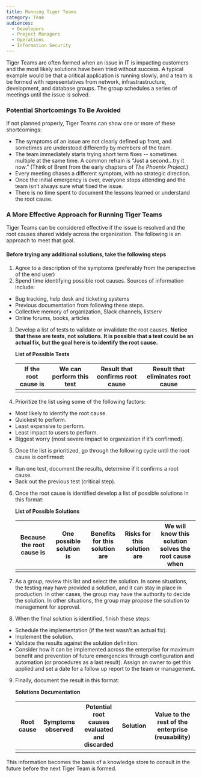 ```yaml
---
title: Running Tiger Teams
category: Team
audiences:
  - Developers
  - Project Managers
  - Operations
  - Information Security
---
```


Tiger Teams are often formed when an issue in IT is impacting customers and the most likely solutions have been tried without success. A typical example would be that a critical application is running slowly, and a team is be formed with representatives from network, infrastrastructure, development, and database groups.  The group schedules a series of meetings until the issue is solved.

### Potential Shortcomings To Be Avoided ###

If not planned properly, Tiger Teams can show one or more of these shortcomings:
* The symptoms of an issue are not clearly defined up front, and sometimes are understood differently by members of the team.
* The team immediately starts trying short term fixes -- sometimes multiple at the same time. A common refrain is “Just a second...try it now.” (Think of Brent from the early chapters of _The Phoenix Project_.)
* Every meeting chases a different symptom, with no strategic direction.
* Once the initial emergency is over, everyone stops attending and the team isn’t always sure what fixed the issue.
* There is no time spent to document the lessons learned or understand the root cause.

### A More Effective Approach for Running Tiger Teams ###

Tiger Teams can be considered effective if the issue is resolved and the root causes shared widely across the organization. The following is an approach to meet that goal.

#### Before trying any additional solutions, take the following steps ####

1. Agree to a description of the symptoms (preferably from the perspective of the end user)
2. Spend time identifying possible root causes. Sources of information include:
  * Bug tracking, help desk and ticketing systems
  * Previous documentation from following these steps.
  * Collective memory of organization, Slack channels, listserv
  * Online forums, books, articles
3. Develop a list of tests to validate or invalidate the root causes. **Notice that these are tests, not solutions. It is possible that a test could be an actual fix, but the goal here is to identify the root cause.** 

      **List of Possible Tests**

    | If the root cause is | We can perform this test | Result that confirms root cause | Result that eliminates root cause| 
    | ---- | ----- | ----- | ------|
    | | | | 

4. Prioritize the list using some of the following factors:
  * Most likely to identify the root cause.
  * Quickest to perform.
  * Least expensive to perform.
  * Least impact to users to perform.
  * Biggest worry (most severe impact to organization if it’s confirmed).

5. Once the list is prioritized, go through the following cycle until the root cause is confirmed:
  * Run one test, document the results, determine if it confirms a root cause.
  * Back out the previous test (critical step).

6. Once the root cause is identified develop a list of possible solutions in this format:

      **List of Possible Solutions**

    | Because the root cause is | One possible solution is | Benefits for this solution are| Risks for this solution are| We will know this solution solves the root cause when |
    | ---- | ----- | ----- | ------| ---- |
    | | | | |

7. As a group, review this list and select the solution. In some situations, the testing may have provided a solution, and it can stay in place in production. In other cases, the group may have the authority to decide the solution. In other situations, the group may propose the solution to management for approval.

8. When the final solution is identified, finish these steps:
  * Schedule the implementation (if the test wasn’t an actual fix).
  * Implement the solution.
  * Validate the results against the solution definition.
  * Consider how it can be implemented across the enterprise for maximum benefit and prevention of future emergencies through configuration and automation (or procedures as a last result). Assign an owner to get this applied and set a date for a follow up report to the team or management.

9. Finally, document the result in this format:

    **Solutions Documentation**

    | Root cause | Symptoms observed | Potential root causes evaluated and discarded | Solution | Value to the rest of the enterprise (reusability) |
    | ---- | ----- | ----- | ------| ---- |
    | | | | |


This information becomes the basis of a knowledge store to consult in the future before the next Tiger Team is formed.







